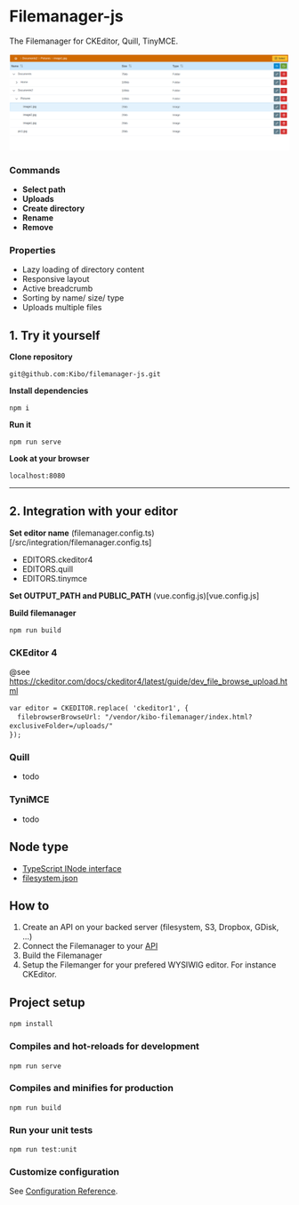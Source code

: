 # Filemanager-js

The Filemanager for CKEditor, Quill, TinyMCE.

![Filemanager](/public/screens/screen1.png)

### Commands

- **Select path**
- **Uploads**
- **Create directory**
- **Rename**
- **Remove**

### Properties

- Lazy loading of directory content
- Responsive layout
- Active breadcrumb
- Sorting by name/ size/ type
- Uploads multiple files

## 1. Try it yourself

**Clone repository**

```
git@github.com:Kibo/filemanager-js.git
```

**Install dependencies**

```
npm i
```

**Run it**

```
npm run serve
```

**Look at your browser**

```
localhost:8080
```

---

## 2. Integration with your editor

**Set editor name**
(filemanager.config.ts)[/src/integration/filemanager.config.ts]

- EDITORS.ckeditor4
- EDITORS.quill
- EDITORS.tinymce

**Set OUTPUT_PATH and PUBLIC_PATH**
(vue.config.js)[vue.config.js]

**Build filemanager**

```
npm run build
```

### CKEditor 4

@see https://ckeditor.com/docs/ckeditor4/latest/guide/dev_file_browse_upload.html

```
var editor = CKEDITOR.replace( 'ckeditor1', {
  filebrowserBrowseUrl: "/vendor/kibo-filemanager/index.html?exclusiveFolder=/uploads/"
});
```

### Quill

- todo

### TyniMCE

- todo

## Node type

- [TypeScript INode interface](/src/types/index.ts)
- [filesystem.json](/src/data/filesystem.json)

## How to

1. Create an API on your backed server (filesystem, S3, Dropbox, GDisk, ...)
2. Connect the Filemanager to your [API](/src/api/api.ts)
3. Build the Filemanager
4. Setup the Filemanger for your prefered WYSIWIG editor. For instance CKEditor.

## Project setup

```
npm install
```

### Compiles and hot-reloads for development

```
npm run serve
```

### Compiles and minifies for production

```
npm run build
```

### Run your unit tests

```
npm run test:unit
```

### Customize configuration

See [Configuration Reference](https://cli.vuejs.org/config/).
